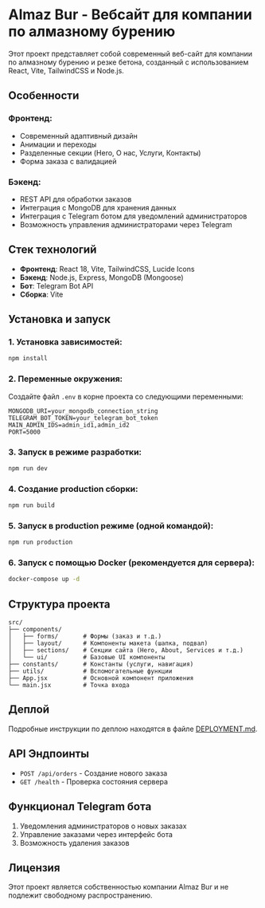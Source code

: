 # Almaz Bur - Вебсайт для компании по алмазному бурению

Этот проект представляет собой современный веб-сайт для компании по алмазному бурению и резке бетона, созданный с использованием React, Vite, TailwindCSS и Node.js.

## Особенности

### Фронтенд:

- Современный адаптивный дизайн
- Анимации и переходы
- Разделенные секции (Hero, О нас, Услуги, Контакты)
- Форма заказа с валидацией

### Бэкенд:

- REST API для обработки заказов
- Интеграция с MongoDB для хранения данных
- Интеграция с Telegram ботом для уведомлений администраторов
- Возможность управления администраторами через Telegram

## Стек технологий

- **Фронтенд**: React 18, Vite, TailwindCSS, Lucide Icons
- **Бэкенд**: Node.js, Express, MongoDB (Mongoose)
- **Бот**: Telegram Bot API
- **Сборка**: Vite

## Установка и запуск

### 1. Установка зависимостей:

```bash
npm install
```

### 2. Переменные окружения:

Создайте файл `.env` в корне проекта со следующими переменными:

```
MONGODB_URI=your_mongodb_connection_string
TELEGRAM_BOT_TOKEN=your_telegram_bot_token
MAIN_ADMIN_IDS=admin_id1,admin_id2
PORT=5000
```

### 3. Запуск в режиме разработки:

```bash
npm run dev
```

### 4. Создание production сборки:

```bash
npm run build
```

### 5. Запуск в production режиме (одной командой):

```bash
npm run production
```

### 6. Запуск с помощью Docker (рекомендуется для сервера):

```bash
docker-compose up -d
```

## Структура проекта

```
src/
├── components/
│   ├── forms/       # Формы (заказ и т.д.)
│   ├── layout/      # Компоненты макета (шапка, подвал)
│   ├── sections/    # Секции сайта (Hero, About, Services и т.д.)
│   └── ui/          # Базовые UI компоненты
├── constants/       # Константы (услуги, навигация)
├── utils/           # Вспомогательные функции
├── App.jsx          # Основной компонент приложения
└── main.jsx         # Точка входа
```

## Деплой

Подробные инструкции по деплою находятся в файле [DEPLOYMENT.md](DEPLOYMENT.md).

## API Эндпоинты

- `POST /api/orders` - Создание нового заказа
- `GET /health` - Проверка состояния сервера

## Функционал Telegram бота

1. Уведомления администраторов о новых заказах
2. Управление заказами через интерфейс бота
3. Возможность удаления заказов

## Лицензия

Этот проект является собственностью компании Almaz Bur и не подлежит свободному распространению.
